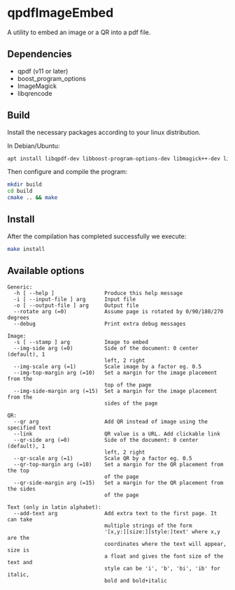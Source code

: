 # qpdfImageEmbed

A utility to embed an image or a QR into a pdf file.
## Dependencies

- qpdf (v11 or later)
- boost_program_options
- ImageMagick
- libqrencode

## Build

Install the necessary packages according to your linux distribution.

In Debian/Ubuntu:

```bash
apt install libqpdf-dev libboost-program-options-dev libmagick++-dev libqrencode-dev cmake gcc
```

Then configure and compile the program:

```bash
mkdir build
cd build
cmake .. && make
```

## Install

After the compilation has completed successfully we execute:

```bash
make install
```

## Available options

```
Generic:
  -h [ --help ]                Produce this help message
  -i [ --input-file ] arg      Input file
  -o [ --output-file ] arg     Output file
  --rotate arg (=0)            Assume page is rotated by 0/90/180/270 degrees
  --debug                      Print extra debug messages

Image:
  -s [ --stamp ] arg           Image to embed
  --img-side arg (=0)          Side of the document: 0 center (default), 1 
                               left, 2 right
  --img-scale arg (=1)         Scale image by a factor eg. 0.5
  --img-top-margin arg (=10)   Set a margin for the image placement from the 
                               top of the page
  --img-side-margin arg (=15)  Set a margin for the image placement from the 
                               sides of the page

QR:
  --qr arg                     Add QR instead of image using the specified text
  --link                       QR value is a URL. Add clickable link
  --qr-side arg (=0)           Side of the document: 0 center (default), 1 
                               left, 2 right
  --qr-scale arg (=1)          Scale QR by a factor eg. 0.5
  --qr-top-margin arg (=10)    Set a margin for the QR placement from the top 
                               of the page
  --qr-side-margin arg (=15)   Set a margin for the QR placement from the sides
                               of the page

Text (only in latin alphabet):
  --add-text arg               Add extra text to the first page. It can take 
                               multiple strings of the form 
                               '[x,y:][size:][style:]text' where x,y are the 
                               coordinates where the text will appear, size is 
                               a float and gives the font size of the text and 
                               style can be 'i', 'b', 'bi', 'ib' for italic, 
                               bold and bold+italic

```
